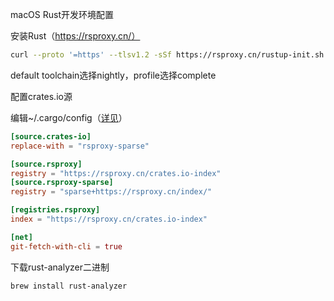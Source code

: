 macOS Rust开发环境配置



安装Rust（https://rsproxy.cn/）

```sh
curl --proto '=https' --tlsv1.2 -sSf https://rsproxy.cn/rustup-init.sh | sh
```

default toolchain选择nightly，profile选择complete

配置crates.io源

编辑~/.cargo/config（[详见](https://github.com/xhwhis/config/blob/master/cargo.toml)）

```toml
[source.crates-io]
replace-with = "rsproxy-sparse"

[source.rsproxy]
registry = "https://rsproxy.cn/crates.io-index"
[source.rsproxy-sparse]
registry = "sparse+https://rsproxy.cn/index/"

[registries.rsproxy]
index = "https://rsproxy.cn/crates.io-index"

[net]
git-fetch-with-cli = true
```



下载rust-analyzer二进制

```sh
brew install rust-analyzer
```
